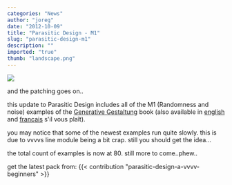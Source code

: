 ```yaml
---
categories: "News"
author: "joreg"
date: "2012-10-09"
title: "Parasitic Design - M1"
slug: "parasitic-design-m1"
description: ""
imported: "true"
thumb: "landscape.png"
---
```



![](landscape.png) 

and the patching goes on..

this update to Parasitic Design includes all of the M1 (Randomness and noise) examples of the [Generative Gestaltung](http://generativegestaltung.de/) book (also available in [english](http://www.amazon.com/Generative-Design-Visualize-Program-Processing/dp/1616890770/ref=sr_1_1?s=books&ie=UTF8&qid=1345550558&sr=1-1&keywords=generative+design) and [français](http://www.amazon.fr/Design-g%C3%A9n%C3%A9ratif-Concevoir-programmer-visualiser/dp/2350172155/ref=sr_1_2?ie=UTF8&qid=1345550741&sr=8-2) s'il vous plaît). 

you may notice that some of the newest examples run quite slowly. this is due to vvvvs line module being a bit crap. still you should get the idea...

the total count of examples is now at 80. still more to come..phew..

get the latest pack from:
{{< contribution "parasitic-design-a-vvvv-beginners" >}}